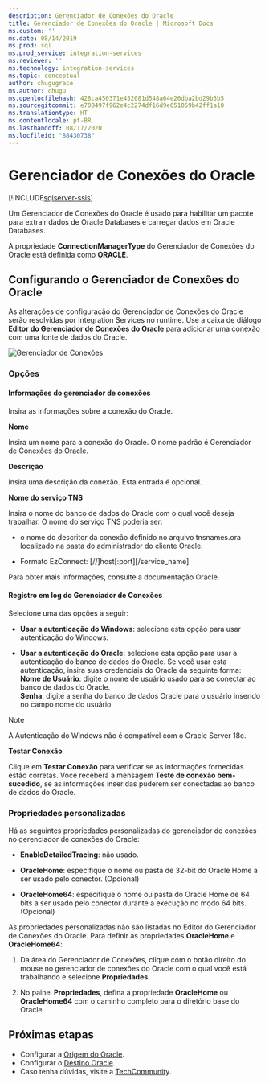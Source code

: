 ```yaml
---
description: Gerenciador de Conexões do Oracle
title: Gerenciador de Conexões do Oracle | Microsoft Docs
ms.custom: ''
ms.date: 08/14/2019
ms.prod: sql
ms.prod_service: integration-services
ms.reviewer: ''
ms.technology: integration-services
ms.topic: conceptual
author: chugugrace
ms.author: chugu
ms.openlocfilehash: 428ca450371e452081d548a64e26dba2bd29b3b5
ms.sourcegitcommit: e700497f962e4c2274df16d9e651059b42ff1a10
ms.translationtype: HT
ms.contentlocale: pt-BR
ms.lasthandoff: 08/17/2020
ms.locfileid: "88430738"
---
```

# <a name="oracle-connection-manager"></a>Gerenciador de Conexões do Oracle

[!INCLUDE[sqlserver-ssis](../../includes/applies-to-version/sqlserver-ssis.md)]

Um Gerenciador de Conexões do Oracle é usado para habilitar um pacote para extrair dados de Oracle Databases e carregar dados em Oracle Databases.

A propriedade **ConnectionManagerType** do Gerenciador de Conexões do Oracle está definida como **ORACLE**.

## <a name="configuring-the-oracle-connection-manager"></a>Configurando o Gerenciador de Conexões do Oracle

As alterações de configuração do Gerenciador de Conexões do Oracle serão resolvidas por Integration Services no runtime. Use a caixa de diálogo **Editor do Gerenciador de Conexões do Oracle** para adicionar uma conexão com uma fonte de dados do Oracle.

![Gerenciador de Conexões](media/oracle-connection-manager.png)

### <a name="options"></a>Opções

#### <a name="connection-manager-information"></a>Informações do gerenciador de conexões

Insira as informações sobre a conexão do Oracle.

**Nome**

Insira um nome para a conexão do Oracle. O nome padrão é Gerenciador de Conexões do Oracle. 

**Descrição** 

Insira uma descrição da conexão. Esta entrada é opcional.

**Nome do serviço TNS**

Insira o nome do banco de dados do Oracle com o qual você deseja trabalhar. O nome do serviço TNS poderia ser:

- o nome do descritor da conexão definido no arquivo tnsnames.ora localizado na pasta do administrador do cliente Oracle.

- Formato EzConnect: [//]host[:port][/service_name]

Para obter mais informações, consulte a documentação Oracle.

#### <a name="connection-manager-logging"></a>Registro em log do Gerenciador de Conexões

Selecione uma das opções a seguir:

- **Usar a autenticação do Windows**: selecione esta opção para usar autenticação do Windows.

- **Usar a autenticação do Oracle**: selecione esta opção para usar a autenticação do banco de dados do Oracle. Se você usar esta autenticação, insira suas credenciais do Oracle da seguinte forma:  
    **Nome de Usuário**: digite o nome de usuário usado para se conectar ao banco de dados do Oracle.  
    **Senha**: digite a senha do banco de dados Oracle para o usuário inserido no campo nome do usuário.

> [!NOTE]
>
>A Autenticação do Windows não é compatível com o Oracle Server 18c.

**Testar Conexão**

Clique em **Testar Conexão** para verificar se as informações fornecidas estão corretas. Você receberá a mensagem **Teste de conexão bem-sucedido**, se as informações inseridas puderem ser conectadas ao banco de dados do Oracle.

### <a name="custom-properties"></a>Propriedades personalizadas

Há as seguintes propriedades personalizadas do gerenciador de conexões no gerenciador de conexões do Oracle:

- **EnableDetailedTracing**: não usado.

- **OracleHome**: especifique o nome ou pasta de 32-bit do Oracle Home a ser usado pelo conector. (Opcional)

- **OracleHome64**: especifique o nome ou pasta do Oracle Home de 64 bits a ser usado pelo conector durante a execução no modo 64 bits. (Opcional)

As propriedades personalizadas não são listadas no Editor do Gerenciador de Conexões do Oracle. Para definir as propriedades **OracleHome** e **OracleHome64**:

1. Da área do Gerenciador de Conexões, clique com o botão direito do mouse no gerenciador de conexões do Oracle com o qual você está trabalhando e selecione **Propriedades**.

2. No painel **Propriedades**, defina a propriedade **OracleHome** ou **OracleHome64** com o caminho completo para o diretório base do Oracle.

## <a name="next-steps"></a>Próximas etapas

- Configurar a [Origem do Oracle](oracle-source.md).
- Configurar o [Destino Oracle](oracle-destination.md).
- Caso tenha dúvidas, visite a [TechCommunity](https://aka.ms/AA5u35j).
